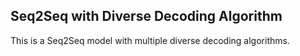## Seq2Seq with Diverse Decoding Algorithm

This is a Seq2Seq model with multiple diverse decoding algorithms.
